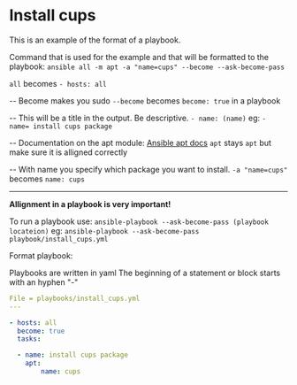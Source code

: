 # Install cups
This is an example of the format of a playbook.

Command that is used for the example and that will be formatted to the playbook: `ansible all -m apt -a "name=cups" --become --ask-become-pass`

`all` becomes `- hosts: all`

-- Become makes you sudo
`--become` becomes `become: true` in a playbook

-- This will be a title in the output. Be descriptive.
`- name: (name)` eg: `- name= install cups package`

-- Documentation on the apt module: [Ansible apt docs](https://docs.ansible.com/ansible/latest/collections/ansible/builtin/apt_module.html)
`apt` stays `apt` but make sure it is alligned correctly

-- With name you specify which package you want to install. 
`-a "name=cups"` becomes `name: cups`

---
**Allignment in a playbook is very important!** 

To run a playbook use: 
`ansible-playbook --ask-become-pass (playbook locateion)`
eg: `ansible-playbook --ask-become-pass playbook/install_cups.yml`

Format playbook:

Playbooks are written in yaml
The beginning of a statement or block starts with an hyphen "-"

```yaml
File = playbooks/install_cups.yml
---

- hosts: all
  become: true
  tasks:

  - name: install cups package
    apt:
        name: cups
    
```

